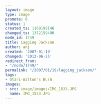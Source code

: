 ```yaml
---
layout: image
type: image
promote: 0
status: 1
created_ts: 1169198146
changed_ts: 1372159490
node_id: 1749
title: Lagging Jackson
author: anj
created: '2007-01-19'
changed: '2013-06-25'
redirect_from:
- "/node/1749/"
permalink: "/2007/01/19/lagging_jackson/"
tags:
- Otari-Wilton's Bush
images:
- src: image/images/IMG_1533.JPG
  name: IMG_1533.JPG
---
```


